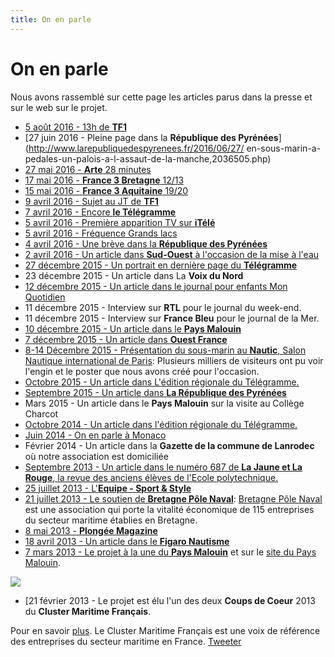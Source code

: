 ```yaml
---
title: On en parle
---
```


</div>
</div>
<div class="hero" style="background-image:url('/images/header2.jpg')">
  <div class="title">
    <h1>On en parle</h1>
    <p>Nous avons rassemblé sur cette page les articles parus dans la presse et sur le web sur le projet.</p>
  </div>
</div>

<div class="container">

- [5 août 2016 - 13h de **TF1**](http://lci.tf1.fr/jt-13h/videos/2016/dans-un-sous-marin-pedalo-de-2m3-ils-vont-traverser-la-manche-8771209.html)
- [27 juin 2016 - Pleine page dans la **République des Pyrénées**](http://www.larepubliquedespyrenees.fr/2016/06/27/      en-sous-marin-a-pedales-un-palois-a-l-assaut-de-la-manche,2036505.php)
- [27 mai 2016 - **Arte** 28 minutes](https://www.youtube.com/watch?v=YjjUP6_Y0Fo&feature=youtu.be&t=27m54s)
- [17 mai 2016 - **France 3 Bretagne** 12/13](http://france3-regions.francetvinfo.fr/bretagne/emissions/jt-1213-bretagne)
- [15 mai 2016 - **France 3 Aquitaine** 19/20](http://france3-regions.francetvinfo.fr/aquitaine/emissions/jt-1920-aquitaine)
- [9 avril 2016 - Sujet au JT de **TF1**](http://lci.tf1.fr/jt-we/videos/2016/inspires-de-tintin-ils-vont-traverser-la-manche-en-pedalant-dans-8731854.html)
- [7 avril 2016 - Encore **le Télégramme**](http://www.letelegramme.fr/france/sous-marin-a-pedales-antoine-delafargue-pret-a-traverser-la-manche-07-04-2016-11022673.php)
- [5 avril 2016 - Première apparition TV sur **iTélé**](http://www.itele.fr/france/video/un-sous-marin-a-pedales-pourrait-bientot-traverser-la-manche-159970)
- [5 avril 2016 - Fréquence Grands lacs](http://www.frequencegrandslacs.fr/edito-21974-du-05-04-16-Maman--le-petit-poisson-d-avril-va-t-il-a-Biscarrosse-sous-l-eau---Forcement---.html)
- [4 avril 2016 - Une brève dans la **République des Pyrénées**](http://www.larepubliquedespyrenees.fr/2016/04/04/sous-marin-a-pedales-des-tests-a-biscarrosse,2015213.php)
- [2 avril 2016 - Un article dans **Sud-Ouest** à l'occasion de la mise à l'eau](http://www.sudouest.fr/2016/04/02/passer-la-manche-en-sous-marin-a-pedales-2318908-3307.php)
- [27 décembre 2015 - Un portrait en dernière page du **Télégramme**](http://www.letelegramme.fr/bretagne/defi-vingt-mille-lieues-sous-la-manche-27-12-2015-10902400.php)
- 23 décembre 2015 - Un article dans La **Voix du Nord**
- [12 décembre 2015 - Un article dans le journal pour enfants Mon Quotidien](http://www.monquotidien.fr/infos/2015/12/12/france/traverser-une-mer----en-sous-marin-a-pedales---a13666)
- 11 décembre 2015 - Interview sur **RTL** pour le journal du week-end.
- 11 décembre 2015 - Interview sur **France Bleu** pour le journal de la Mer.
- [10 décembre 2015 - Un article dans le **Pays Malouin**](http://www.lepaysmalouin.fr/2015/12/10/de-plymouth-a-saint-malo-en-sous-marin-a-pedales-une-aventure-prevue-pour-l-ete-2016/)
- [7 décembre 2015 - Un article dans **Ouest France**](http://www.ouest-france.fr/leditiondusoir/data/635/reader/reader.html?t=1449508748232#!preferred/1/package/635/pub/636/page/9)
- [8-14 Décembre 2015 - Présentation du sous-marin au **Nautic**, Salon Nautique international de Paris](images/nautic.jpg): Plusieurs milliers de visiteurs ont pu voir l'engin et le poster que nous avons créé pour l'occasion.
- [ Octobre 2015 - Un article dans L'édition régionale du Télégramme.](http://www.letelegramme.fr/bretagne/defi-la-manche-en-sous-marin-a-pedales-16-10-2014-10387442.php)
- [ Septembre 2015 - Un article dans **La République des Pyrénées**](http://www.larepubliquedespyrenees.fr/2015/09/11/le-sous-marin-de-ses-reves,1275029.php)
- Mars 2015 - Un article dans le **Pays Malouin** sur la visite au Collège Charcot
- [Octobre 2014 - Un article dans l'édition régionale du Télégramme.](http://www.letelegramme.fr/bretagne/defi-la-manche-en-sous-marin-a-pedales-16-10-2014-10387442.php)
- [ Juin 2014 - On en parle à Monaco](http://www.monacochannel.mc/Chaines/Musee-oceanographique-de-Monaco/Actus-et-Photos/Les-sous-marins-aussi-ont-des-jambes)
- Février 2014 - Un article dans la **Gazette de la commune de Lanrodec** où notre association est domiciliée
- [Septembre 2013 - Un article dans le numéro 687 de **La Jaune et La Rouge**, la revue des anciens élèves de l'Ecole polytechnique.](http://www.lajauneetlarouge.com/article/de-plymouth-saint-malo-en-sous-marin-propulsion-humaine)
- [25 juillet 2013 - L'**Equipe - Sport & Style**](http://www.sportetstyle.fr/lifestyle/high-tech/a,584,un-sous-marin-a-pedales-pour-traverser-la-manche.html)
- [21 juillet 2013 - Le soutien de **Bretagne Pôle Naval**]( "images/brevePoleNaval.jpg"): [Bretagne Pôle Naval](http://www.bretagnepolenaval.org) est une association qui porte la vitalité économique de 115 entreprises du secteur maritime établies en Bretagne.
- [8 mai 2013 - **Plongée Magazine**](http://www.plongee-mag.net/actus/environnement-actus/traversee-la-manche-en-sous-marin-a-pedales/)
- [18 avril 2013 - Un article dans le **Figaro Nautisme**](http://nautisme.lefigaro.fr/actualites-nautisme/a-decouvrir-2/2013-04-18-15-42-40/la-manche-sur-un-sous-marin-a-pedales-10087.php)
- [7 mars 2013 - Le projet à la une du **Pays Malouin**]("images/04-PM-070313.pdf")
et sur le [site du Pays Malouin](http://www.lepaysmalouin.fr/2013/03/07/ils-vont-traverser-la-manche-a-bord-dun-sous-marin-a-pedales/).

![](images/01Q-PM-215.jpg)

- [21 février 2013 - Le projet est élu l'un des deux **Coups de Coeur** 2013 du **Cluster Maritime Français**.

Pour en savoir [plus](http://www.cluster-maritime.fr/article.php?id=32).
Le Cluster Maritime Français est une voix de référence des entreprises du secteur maritime en France.
<a href="https://twitter.com/share" class="twitter-share-button" data-lang="fr" data-size="large" data-hashtags="poissonpilote">Tweeter</a>
<script>!function(d,s,id){var js,fjs=d.getElementsByTagName(s)[0];if(!d.getElementById(id)){js=d.createElement(s);js.id=id;js.src="//platform.twitter.com/widgets.js";fjs.parentNode.insertBefore(js,fjs);}}(document,"script","twitter-wjs");</script>
